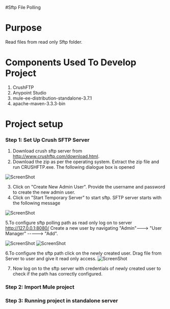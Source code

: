 #Sftp File Polling

Purpose
=======

Read files from read only Sftp folder.

Components Used To Develop Project
==================================

1. CrushFTP
2. Anypoint Studio
3. mule-ee-distribution-standalone-3.7.1
4. apache-maven-3.3.3-bin

Project setup
==============

### Step 1: Set Up Crush SFTP Server

1. Download crush sftp server from <a href="http://www.crushftp.com/download.html"> http://www.crushftp.com/download.html.
2. Download the zip as per the operating system.
   Extract the zip file and run CRUSHFTP.exe. The following dialogue box is opened
 
 ![ScreenShot](https://raw.githubusercontent.com/indiramallick1988/Demo2/master/tool/crushftpexe.PNG)

3. Click on "Create New Admin User". Provide the username and password to create the new admin user.
4. Click on "Start Temporary Server" to start sftp. SFTP server starts with the following message

![ScreenShot](https://raw.githubusercontent.com/indiramallick1988/Demo2/master/tool/crushftpexe.PNG)

5.To configure sftp polling path as read only log on to server <a href="http://127.0.0.1:8080/"> http://127.0.0.1:8080/
  Create a new user by navigating "Admin"---> "User Manager" -----> "Add".
  
  ![ScreenShot](https://raw.githubusercontent.com/indiramallick1988/Demo2/master/tool/crushftpexe.PNG)
  ![ScreenShot](https://raw.githubusercontent.com/indiramallick1988/Demo2/master/tool/crushftpexe.PNG)
  
6.To configure the sftp path click on the newly created user. Drag file from Server to user and give it read only access.
  ![ScreenShot](https://raw.githubusercontent.com/indiramallick1988/Demo2/master/tool/crushftpexe.PNG)

7. Now log on to the sftp server with credentials of newly created user to check if the path has correctly configured.
 
### Step 2: Import Mule project

### Step 3: Running project in standalone server
